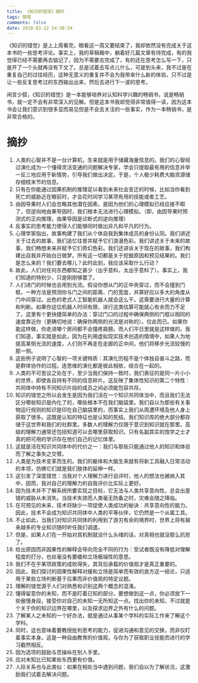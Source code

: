 ```yaml
---
title: 《知识的错觉》摘抄
tags: 随笔
comments: false
date: 2018-03-22 14:38:54
---
```

《知识的错觉》是上上周看完，眼看这一周又要结束了，我却依然没有完成关于这本书的一些思考评论。事实上，我的草稿箱中，躺着好几篇文章有待完成，有的我觉得已经不需要再去惦记了，因为不需要去完成了，有的还在思考怎么写一下，只是开了一个头就再没有下文了。总是试着去写点儿什么，可是到头来，我不过是在重复自己的过往经历，这种无意义的重复并不会为我带来什么新的体验，只不过是让一些反复思考过的东西输出出来，然后去进行下一波的思考。
<!--more-->
闲言少叙，《知识的错觉》是一本能够培养对认知科学兴趣的畅销书，说是畅销书，就一定不会有非常深入的见解。但是这本书我却觉得非常值得一读，因为这本书会让我们意识到很多显而易见但是不会去关注的一些事实，作为一本畅销书，是非常合格的。

#  摘抄
1. 人类的心智并不是一台计算机，生来就是用于储藏海量信息的。我们的心智经过演化成为一个懂得灵活变通的问题解决专家，学会只提取最有用的信息并举一反三地应用于新情势，引导我们做出决定。于是，个人极少耗费大脑资源储存细枝末节的信息。
2. 只有在你能通过因果机制的推理足以看到未来社会变迁的时候，比如当你看到死亡的威胁近在眼前时，才会花时间学习某项有用的技能或者工艺。
3. 由因导果时人们会忽略其他潜在因素，是因为他们的心理模拟已经应接不暇了，但逆向地由果导因时，我们根本无法进行心理模拟。（即，由因导果时预测式的正向推理，由果导因是诊断式的逆向推理）
4. 反事实的思考能力使得人们能够同时做出非凡和平凡的行为。
5. 心理学家指出，故事构建了我们从个体自我到集体成员的身份认同。我们讲述关于过去的故事，我们追忆往昔并赋予它们浪漫色彩。我们讲述关于未来的故事，我们畅想未来并赋予它们奇幻色彩。我们还讲诉关于现在的故事，我们构建出自我并开始白日做梦。所有这一切都是关于挖掘原因和预见结果的。我们是怎么来的？我们要去哪儿？此时此刻，我应该采取什么行动？
6. 故此，人们对任何东西都知之甚少（出乎意料，太出乎意料了）。事实上，我们知道的特别少，只是刚刚够罢了。
7. 人们进门的时候也会用到光流。假设你想从门的正中央穿过，而不会撞到门框，一种方法是预测你与门之间的距离、门的宽度，并算好应以多大的角度从门中间穿过。出色的老式人工智能机器人就会这么干。这需要进行大量的计算和判断。如果你这位机器人时间有限，进行这类估算可能就心有余而力不足了。这里有个更快捷简单的办法：穿过门口的过程中确保两侧的门框以相同的速度靠近你（更确切地说：确保你两侧的光流是对称的）。仅此而已。如果你能这样做，你走进哪个房间都不会撞疼肩膀。而人们平日里就是这样做的。我们知道，事实就是如此，因为在利用虚拟现实技术创造的情境中，如果人为地提高某侧光流的速度，人们则不再走在走廊的正中间，他们将移步光流较慢的那一侧。
8. 这些例子说明了心智的一项关键特质：其演化历程不是个体独自奋斗之路，而是群体协作的过程。连思维的演化都是彼此相依，结合在一起的。
9. 人类的不可思议之处在于，至少当我们保持一致时，我们表征的是同一片小小的世界，即使各自持有不同的信息碎片。这反映了集体性知识的第二个特性：共同体中持有不同知识片段的成员之间必须能包容共存。
 10. 知识的错觉之所以会发生是因为我们活在一个知识共同体当中，而且我们无法区分哪些知识是内化了的，哪些根本不在我们脑袋里。我们自以为那些有关事物运行规则的知识是印在自己脑袋里的，而事实上我们从周遭环境及他人身上获取了很多。这既是认知的特征也是认知的死结。我们知识库的绝大部分都存储于这世界和我们的社群里。多数人的理解力仅限于意识到知识就在那里。高级的理解力通常还包括知道可以去哪里获取知识。只有名副其实的饱学之士才真的把可用的学识存在他们自己的记忆体里。
11. 这就是活在知识共同体中的代价之一：我们与那些只能通过他人的知识和体验而了解之事失之交臂。
12. 人类是为技术变革而生的。我们的躯体和大脑生来就有将新工具融入日常活动的本领，仿佛它们就是我们肢体的延伸一样。
13. 这引发了深度错觉：当我对个人理解力进行自评时，他人的想法也被纳入其中，因而，我对自己的理解力的自我评价比实际上更好。
14. 因为技术并不了解系统所要实现之目标，它无法与人类共享意向性，总会出差错的威胁从未消失。当技术失效而人类毫无防备之时，灾难会随之降临。
15. 在可预见的未来，技术将缺少一项促使人类成功的秘诀：共享意向性的能力。因此，技术不会成为知识共同体中人类的平等伙伴，它仍然是一个从属工具。
16. 不止如此，当我们对知识共同体的利用到了游刃有余的境界时，世界上将有越来越多的专业知识随时听任我们调遣。
17. 但是，如果人们在一开始对其机制就没什么头绪的话，对真相也就没那么抗拒了。
18. 给出原因而非因果性的解释会导向完全不同的行为：受试者既没有降低对理解程度的打分，也丝毫没有要缓和立场极端性的意思。
19. 我们不在乎某项政策的成败得失，其背后承载的价值观才是真正重要的。
20. 因此，我们探讨的因果性解释对缓和立场是简单而有效的良方这一结论，只适用于某些立场判断基于后果而非价值观的特定议题。
21. 理解的错觉源于人们对熟悉和识别这两个概念的混淆。
22. 懂得留意你的未知，而不是盯着已知的部分。要想做到这一点，你必须放下一些傲慢身段，接受你对自己的未知一无所知这一点。找出你的未知，不过就是个关于你的知识边界在哪里，以及探求边界之外有什么的问题。
23. 了解某人之未知的一个好办法，就是通过从事某个学科的实际工作来了解这个学科。
24. 同时，这也意味着要教授批判思考的能力，促进沟通和意见的交换，而非仅盯着事实本身。这是一种自由教育的价值观，与你为了获取职业技能而进行的学习截然相反。
25. 因为选项的鼓励与否操纵在别人手里。
26. 应对未知比已知某些东西更有价值。
27. 人际关系也与此类似：如果在相处当中遇到问题，我们自以为了解状况，这激励我们试着去解决问题。
